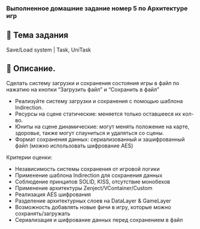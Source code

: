 ### Выполненное домашние задание номер 5 по Архитектуре игр

## :notebook: Тема задания
 Save/Load system | Task, UniTask

## :notebook_with_decorative_cover: Описание.
Сделать систему загрузки и сохранения состояния игры в файл по нажатию на кнопки “Загрузить файл” и “Сохранить в файл” 
- Реализуйте систему загрузки и сохранения с помощью шаблона Indirection.
- Ресурсы на сцене статические: меняется только оставшееся их кол-во.
- Юниты на сцене динамические: могут менять положение на карте, здоровье, также могут спауниться и удаляться со сцены.
- Формат сохранения данных: сериализованный и зашифрованный файл (можно использовать шифрование AES)

Критерии оценки:
- Независимость системы сохранения от игровой логики
- Применение шаблона Indirection для сохранения данных
- Соблюдение принципов SOLID, KISS, отсутствие монобехов
- Применение архитектуры Zenject/VContainer/Custom
- Реализация AES шифрования
- Разделение архитектурных слоев на DataLayer & GameLayer
- Возможность добавлять новые фичи в игру, которые можно сохранять/загружать
- Сериализация и шифрование данных перед сохранением в файл